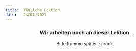 ```yaml
---
title:  Tägliche Lektion
date:   24/01/2021
---
```


### <center>Wir arbeiten noch an dieser Lektion.</center>
<center>Bitte komme später zurück.</center>